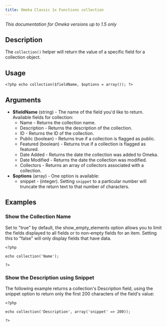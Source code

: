 ```yaml
---
title: Omeka Classic 1x Functions collection
---
```

*This documentation for Omeka versions up to 1.5 only*

Description
---------------------------------------------------------------

The `collection()` helper will return the value of a specific field for a collection object.

Usage
---------------------------------------------------


``` {.de1}
<?php echo collection($fieldName, $options = array()); ?>
```

Arguments
-----------------------------------------------------------

-   **\$fieldName** (string) - The name of the field you'd like
    to return. Available fields for collection:
    -   Name - Returns the collection name.
    -   Description - Returns the description of the collection.
    -   ID - Returns the ID of the collection.
    -   Public (boolean) - Returns true if a collection is flagged as public.
    -   Featured (boolean) - Returns true if a collection is flagged as featured.
    -   Date Added - Returns the date the collection was added to Omeka.
    -   Date Modified - Returns the date the collection was modified.
    -   Collectors - Returns an array of collectors associated with a collection.
-   **\$options** (array) - One option is available:
    -   snippet - (integer). Setting `snippet` to a particular number will truncate the return text to that number of characters.

Examples
---------------------------------------------------------

### Show the Collection Name
Set to "true" by default, the show\_empty\_elements option allows you to limit the fields displayed to all fields or to non-empty fields for an item. Setting this to "false" will only display fields that have data.


``` {.de1}
<?php 
 
echo collection('Name'); 
 
?>
```


### Show the Description using Snippet
The following example returns a collection's Description field, using the snippet option to return only the first 200 characters of the field's value:

``` {.de1}
<?php 
 
echo collection('Description', array('snippet' => 200)); 
 
?>
```

